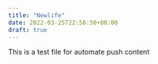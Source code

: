```yaml
---
title: "Newlife"
date: 2022-03-25T22:58:50+08:00
draft: true
---
```


This is a test file for automate push content

